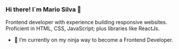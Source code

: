 ### Hi there! I´m Mario Silva 👋

Frontend developer with experience building responsive websites. Proficient in HTML, CSS, JavaScript; plus libraries like ReactJs.

- 🌱 I’m currently on my ninja way to become a Frontend Developer.
